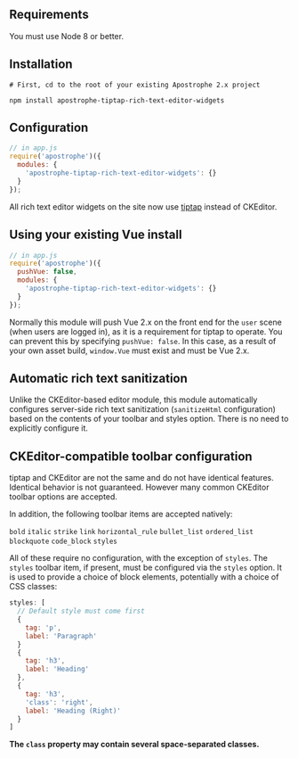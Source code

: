 ## Requirements

You must use Node 8 or better.

## Installation

```
# First, cd to the root of your existing Apostrophe 2.x project

npm install apostrophe-tiptap-rich-text-editor-widgets
```

## Configuration

```javascript
// in app.js
require('apostrophe')({
  modules: {
    'apostrophe-tiptap-rich-text-editor-widgets': {}
  }
});
```

All rich text editor widgets on the site now use [tiptap](https://tiptap.scrumpy.io/) instead of CKEditor.

## Using your existing Vue install

```javascript
// in app.js
require('apostrophe')({
  pushVue: false,
  modules: {
    'apostrophe-tiptap-rich-text-editor-widgets': {}
  }
});
```

Normally this module will push Vue 2.x on the front end for the `user` scene (when users are logged in), as it is a requirement for tiptap to operate. You can prevent this by specifying `pushVue: false`. In this case, as a result of your own asset build, `window.Vue` must exist and must be Vue 2.x.

## Automatic rich text sanitization

Unlike the CKEditor-based editor module, this module automatically configures server-side rich text sanitization (`sanitizeHtml` configuration) based on the contents of your toolbar and styles option. There is no need to explicitly configure it.

## CKEditor-compatible toolbar configuration

tiptap and CKEditor are not the same and do not have identical features. Identical behavior is not guaranteed. However many common CKEditor toolbar options are accepted.

In addition, the following toolbar items are accepted natively:

`bold`
`italic`
`strike`
`link`
`horizontal_rule`
`bullet_list`
`ordered_list`
`blockquote`
`code_block`
`styles`

All of these require no configuration, with the exception of `styles`. The `styles` toolbar item, if present, must be configured via the `styles` option. It is used to provide a choice of block elements, potentially with a choice of CSS classes:

```javascript
styles: [
  // Default style must come first
  {
    tag: 'p',
    label: 'Paragraph'
  }
  {
    tag: 'h3',
    label: 'Heading'
  },
  {
    tag: 'h3',
    'class': 'right',
    label: 'Heading (Right)'
  }
]
```

**The `class` property may contain several space-separated classes.**

